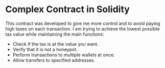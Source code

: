 # Complex Contract in Solidity

This contract was developed to give me more control and to avoid paying high taxes on each transaction. I am trying to achieve the lowest possible tax value while maintaining the main functions:

- Check if the tax is at the value you want.
- Verify that it is not a honeypot.
- Perform transactions to multiple wallets at once.
- Allow transfers to specified addresses.

